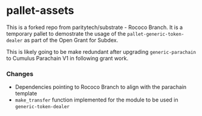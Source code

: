 # pallet-assets

This is a forked repo from paritytech/substrate - Rococo Branch. It is a temporary pallet to demostrate the usage of the `pallet-generic-token-dealer` as part of the Open Grant for Subdex. 

This is likely going to be make redundant after upgrading `generic-parachain` to Cumulus Parachain V1 in following grant work. 

### Changes
- Dependencies pointing to Rococo Branch to align with the parachain template
- `make_transfer` function implemented for the module to be used in `generic-token-dealer`

